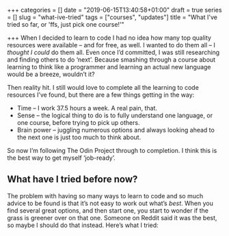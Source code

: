 +++
categories = []
date = "2019-06-15T13:40:58+01:00"
draft = true
series = []
slug = "what-ive-tried"
tags = ["courses", "updates"]
title = "What I've tried so far, or 'ffs, just pick one course!'"

+++
When I decided to learn to code I had no idea how many top quality resources were available – and for free, as well. I wanted to do them all – I _thought I could_ do them all. Even once I’d committed, I was still researching and finding others to do ‘next’. Because smashing through a course about learning to think like a programmer and learning an actual new language would be a breeze, wouldn’t it?

Then reality hit. I still would love to complete all the learning to code resources I’ve found, but there are a few things getting in the way:

* Time – I work 37.5 hours a week. A real pain, that.
* Sense – the logical thing to do is to fully understand one language, or one course, before trying to pick up others.
* Brain power – juggling numerous options and always looking ahead to the next one is just too much to think about.

So now I’m following The Odin Project through to completion. I think this is the best way to get myself ‘job-ready’.

## What have I tried before now?

The problem with having so many ways to learn to code and so much advice to be found is that it’s not easy to work out what’s _best_. When you find several great options, and then start one, you start to wonder if the grass is greener over on that one. Someone on Reddit said it was the best, so maybe I should do that instead. Here’s what I tried: